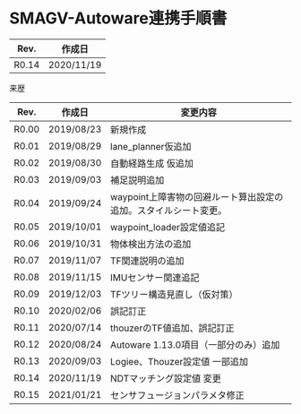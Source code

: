 # SMAGV-Autoware連携手順書

 

| Rev.  | 作成日     |
| ----- | ---------- |
| R0.14 | 2020/11/19 |



来歴

| Rev.  | 作成日     | 変更内容                                                     |
| :---: | ---------- | ------------------------------------------------------------ |
| R0.00 | 2019/08/23 | 新規作成                                                     |
| R0.01 | 2019/08/29 | lane_planner仮追加                                           |
| R0.02 | 2019/08/30 | 自動経路生成 仮追加                                          |
| R0.03 | 2019/09/03 | 補足説明追加                                                 |
| R0.04 | 2019/09/24 | waypoint上障害物の回避ルート算出設定の追加。スタイルシート変更。 |
| R0.05 | 2019/10/01 | waypoint_loader設定値追記                                    |
| R0.06 | 2019/10/31 | 物体検出方法の追加                                           |
| R0.07 | 2019/11/07 | TF関連説明の追加                                             |
| R0.08 | 2019/11/15 | IMUセンサー関連追記                                          |
| R0.09 | 2019/12/03 | TFツリー構造見直し（仮対策）                                 |
| R0.10 | 2020/02/06 | 誤記訂正                                                     |
| R0.11 | 2020/07/14 | thouzerのTF値追加、誤記訂正                                  |
| R0.12 | 2020/08/24 | Autoware 1.13.0項目（一部分のみ）追加                        |
| R0.13 | 2020/09/03 | Logiee、Thouzer設定値 一部追加                               |
| R0.14 | 2020/11/19 | NDTマッチング設定値 変更                                     |
| R0.15 | 2021/01/21 | センサフュージョンパラメタ修正                               |



